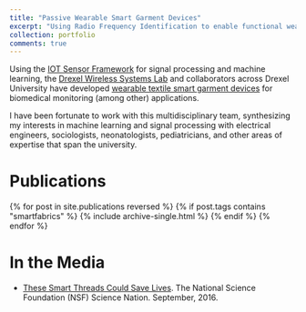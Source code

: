```yaml
---
title: "Passive Wearable Smart Garment Devices"
excerpt: "Using Radio Frequency Identification to enable functional wearable devices"
collection: portfolio
comments: true
---
```


Using the [IOT Sensor Framework](/portfolio/iotframework/) for signal processing and machine learning, the [Drexel Wireless Systems Lab](https://wireless.ece.drexel.edu) and collaborators across Drexel University have developed [wearable textile smart garment devices](https://research.coe.drexel.edu/ece/dwsl/research/biomedical-smart-textiles/) for biomedical monitoring (among other) applications.  

I have been fortunate to work with this multidisciplinary team, synthesizing my interests in machine learning and signal processing with electrical engineers, sociologists, neonatologists, pediatricians, and other areas of expertise that span the university.  

# Publications
{% for post in site.publications reversed %}
  {% if post.tags contains "smartfabrics" %}
    {% include archive-single.html %}
  {% endif %}
{% endfor %}

# In the Media
* [These Smart Threads Could Save Lives](/posts/2016/09/sciencenation).  The National Science Foundation (NSF) Science Nation.  September, 2016.